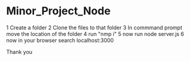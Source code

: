 # Minor_Project_Node

1 Create a folder 
2 Clone the files to that folder
3 In commmand prompt move the location of the folder
4 run "nmp i"
5 now run node server.js
6 now in your browser search localhost:3000

Thank you 
